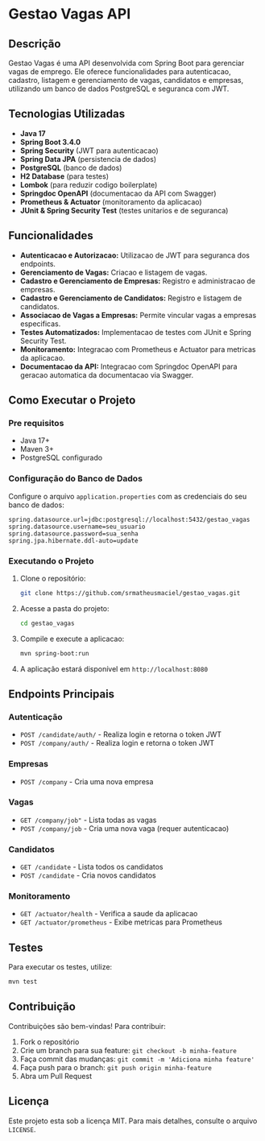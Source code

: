 # Gestao Vagas API

## Descrição

Gestao Vagas é uma API desenvolvida com Spring Boot para gerenciar vagas de emprego. Ele oferece funcionalidades para autenticacao, cadastro, listagem e gerenciamento de vagas, candidatos e empresas, utilizando um banco de dados PostgreSQL e seguranca com JWT.

## Tecnologias Utilizadas

- **Java 17**
- **Spring Boot 3.4.0**
- **Spring Security** (JWT para autenticacao)
- **Spring Data JPA** (persistencia de dados)
- **PostgreSQL** (banco de dados)
- **H2 Database** (para testes)
- **Lombok** (para reduzir codigo boilerplate)
- **Springdoc OpenAPI** (documentacao da API com Swagger)
- **Prometheus & Actuator** (monitoramento da aplicacao)
- **JUnit & Spring Security Test** (testes unitarios e de seguranca)

## Funcionalidades

- **Autenticacao e Autorizacao:** Utilizacao de JWT para seguranca dos endpoints.
- **Gerenciamento de Vagas:** Criacao e listagem de vagas.
- **Cadastro e Gerenciamento de Empresas:** Registro e administracao de empresas.
- **Cadastro e Gerenciamento de Candidatos:** Registro e listagem de candidatos.
- **Associacao de Vagas a Empresas:** Permite vincular vagas a empresas especificas.
- **Testes Automatizados:** Implementacao de testes com JUnit e Spring Security Test.
- **Monitoramento:** Integracao com Prometheus e Actuator para metricas da aplicacao.
- **Documentacao da API:** Integracao com Springdoc OpenAPI para geracao automatica da documentacao via Swagger.

## Como Executar o Projeto

### Pre requisitos

- Java 17+
- Maven 3+
- PostgreSQL configurado

### Configuração do Banco de Dados

Configure o arquivo `application.properties` com as credenciais do seu banco de dados:

```properties
spring.datasource.url=jdbc:postgresql://localhost:5432/gestao_vagas
spring.datasource.username=seu_usuario
spring.datasource.password=sua_senha
spring.jpa.hibernate.ddl-auto=update
```

### Executando o Projeto

1. Clone o repositório:
   ```sh
   git clone https://github.com/srmatheusmaciel/gestao_vagas.git
   ```
2. Acesse a pasta do projeto:
   ```sh
   cd gestao_vagas
   ```
3. Compile e execute a aplicacao:
   ```sh
   mvn spring-boot:run
   ```
4. A aplicação estará disponível em `http://localhost:8080`

## Endpoints Principais

### Autenticação

- `POST /candidate/auth/` - Realiza login e retorna o token JWT
- `POST /company/auth/` - Realiza login e retorna o token JWT

### Empresas

- `POST /company` - Cria uma nova empresa

### Vagas

- `GET /company/job"` - Lista todas as vagas
- `POST /company/job` - Cria uma nova vaga (requer autenticacao)

### Candidatos

- `GET /candidate` - Lista todos os candidatos
- `POST /candidate` - Cria novos candidatos

### Monitoramento

- `GET /actuator/health` - Verifica a saude da aplicacao
- `GET /actuator/prometheus` - Exibe metricas para Prometheus

## Testes

Para executar os testes, utilize:

```sh
mvn test
```

## Contribuição

Contribuições são bem-vindas! Para contribuir:

1. Fork o repositório
2. Crie um branch para sua feature: `git checkout -b minha-feature`
3. Faça commit das mudanças: `git commit -m 'Adiciona minha feature'`
4. Faça push para o branch: `git push origin minha-feature`
5. Abra um Pull Request

## Licença

Este projeto esta sob a licença MIT. Para mais detalhes, consulte o arquivo `LICENSE`.

